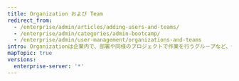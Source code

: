 ```yaml
---
title: Organization および Team
redirect_from:
  - /enterprise/admin/articles/adding-users-and-teams/
  - /enterprise/admin/categories/admin-bootcamp/
  - /enterprise/admin/user-management/organizations-and-teams
intro: Organizationは企業内で、部署や同様のプロジェクトで作業を行うグループなど、個別のユーザグループを作成する素晴らしい手段です。 Organizationに属するパブリックリポジトリは他のOrganizationのユーザからもアクセスできますが、プライベートリポジトリはOrganizationのメンバーでなければアクセスできません。
mapTopic: true
versions:
  enterprise-server: '*'
---
```


